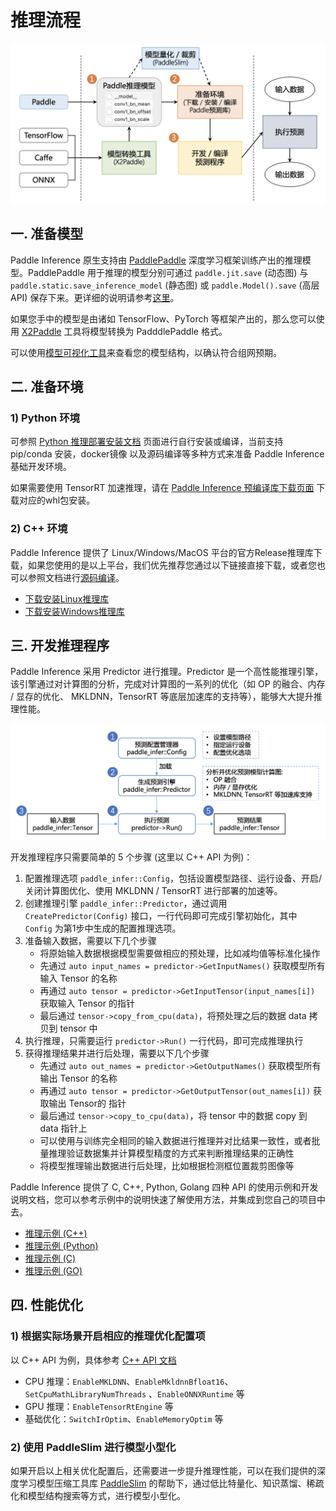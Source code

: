 # 推理流程

<p align="center"><img width="800" src="https://raw.githubusercontent.com/PaddlePaddle/Paddle-Inference-Demo/master/docs/images/workflow.png"/></p>

## 一. 准备模型

Paddle Inference 原生支持由 [PaddlePaddle](https://github.com/PaddlePaddle/Paddle) 深度学习框架训练产出的推理模型。PaddlePaddle 用于推理的模型分别可通过 `paddle.jit.save` (动态图) 与 `paddle.static.save_inference_model` (静态图) 或 `paddle.Model().save` (高层API) 保存下来。更详细的说明请参考[这里](https://www.paddlepaddle.org.cn/documentation/docs/zh/guides/beginner/model_save_load_cn.html)。

如果您手中的模型是由诸如 TensorFlow、PyTorch 等框架产出的，那么您可以使用 [X2Paddle](https://github.com/PaddlePaddle/X2Paddle) 工具将模型转换为 PadddlePaddle 格式。

可以使用[模型可视化工具](../export_model/visual_model.rst)来查看您的模型结构，以确认符合组网预期。

## 二. 准备环境

### 1) Python 环境

可参照 [Python 推理部署安装文档](./python_install) 页面进行自行安装或编译，当前支持 pip/conda 安装，docker镜像 以及源码编译等多种方式来准备 Paddle Inference 基础开发环境。

如果需要使用 TensorRT 加速推理，请在 [Paddle Inference 预编译库下载页面](../user_guides/download_lib) 下载对应的whl包安装。

### 2) C++ 环境

Paddle Inference 提供了 Linux/Windows/MacOS 平台的官方Release推理库下载，如果您使用的是以上平台，我们优先推荐您通过以下链接直接下载，或者您也可以参照文档进行[源码编译](https://paddleinference.paddlepaddle.org.cn/user_guides/source_compile.html)。

- [下载安装Linux推理库](https://paddleinference.paddlepaddle.org.cn/user_guides/download_lib.html#linux) 
- [下载安装Windows推理库](https://paddleinference.paddlepaddle.org.cn/user_guides/download_lib.html#windows)

## 三. 开发推理程序

Paddle Inference 采用 Predictor 进行推理。Predictor 是一个高性能推理引擎，该引擎通过对计算图的分析，完成对计算图的一系列的优化（如 OP 的融合、内存 / 显存的优化、 MKLDNN，TensorRT 等底层加速库的支持等），能够大大提升推理性能。

<p align="center"><img width="800" src="https://raw.githubusercontent.com/PaddlePaddle/Paddle-Inference-Demo/master/docs/images/predict.png"/></p>

开发推理程序只需要简单的 5 个步骤 (这里以 C++ API 为例)：

1. 配置推理选项 `paddle_infer::Config`，包括设置模型路径、运行设备、开启/关闭计算图优化、使用 MKLDNN / TensorRT 进行部署的加速等。
2. 创建推理引擎 `paddle_infer::Predictor`，通过调用 `CreatePredictor(Config)` 接口，一行代码即可完成引擎初始化，其中 `Config` 为第1步中生成的配置推理选项。
3. 准备输入数据，需要以下几个步骤
    - 将原始输入数据根据模型需要做相应的预处理，比如减均值等标准化操作
    - 先通过 `auto input_names = predictor->GetInputNames()` 获取模型所有输入 Tensor 的名称
    - 再通过 `auto tensor = predictor->GetInputTensor(input_names[i])` 获取输入 Tensor 的指针
    - 最后通过 `tensor->copy_from_cpu(data)`，将预处理之后的数据 data 拷贝到 tensor 中
4. 执行推理，只需要运行 `predictor->Run()` 一行代码，即可完成推理执行
5. 获得推理结果并进行后处理，需要以下几个步骤
    - 先通过 `auto out_names = predictor->GetOutputNames()` 获取模型所有输出 Tensor 的名称
    - 再通过 `auto tensor = predictor->GetOutputTensor(out_names[i])` 获取输出 Tensor的 指针
    - 最后通过 `tensor->copy_to_cpu(data)`，将 tensor 中的数据 copy 到 data 指针上
    - 可以使用与训练完全相同的输入数据进行推理并对比结果一致性，或者批量推理验证数据集并计算模型精度的方式来判断推理结果的正确性
    - 将模型推理输出数据进行后处理，比如根据检测框位置裁剪图像等

Paddle Inference 提供了 C, C++, Python, Golang 四种 API 的使用示例和开发说明文档，您可以参考示例中的说明快速了解使用方法，并集成到您自己的项目中去。

- [推理示例 (C++)](./cpp_demo)
- [推理示例 (Python)](./python_demo)
- [推理示例 (C)](./c_demo)
- [推理示例 (GO)](./go_demo)

## 四. 性能优化

### 1) 根据实际场景开启相应的推理优化配置项

以 C++ API 为例，具体参考 [C++ API 文档](../api_reference/cxx_api_doc/Config)

 - CPU 推理：`EnableMKLDNN`、`EnableMkldnnBfloat16`、`SetCpuMathLibraryNumThreads` 、`EnableONNXRuntime` 等
 - GPU 推理：`EnableTensorRtEngine` 等
 - 基础优化：`SwitchIrOptim`、`EnableMemoryOptim` 等

### 2) 使用 PaddleSlim 进行模型小型化

如果开启以上相关优化配置后，还需要进一步提升推理性能，可以在我们提供的深度学习模型压缩工具库 [PaddleSlim](https://github.com/PaddlePaddle/PaddleSlim) 的帮助下，通过低比特量化、知识蒸馏、稀疏化和模型结构搜索等方式，进行模型小型化。